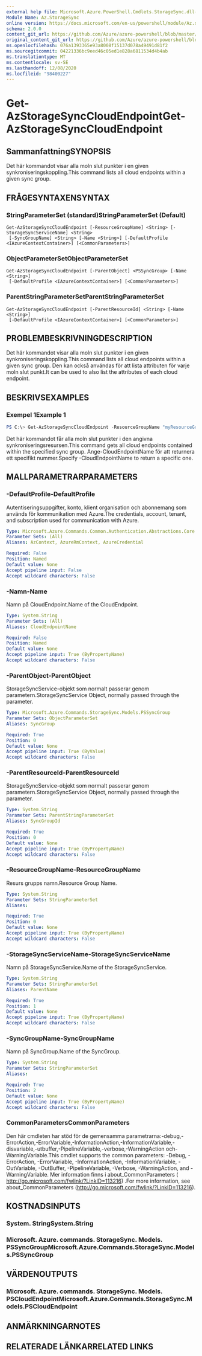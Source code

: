 ```yaml
---
external help file: Microsoft.Azure.PowerShell.Cmdlets.StorageSync.dll-Help.xml
Module Name: Az.StorageSync
online version: https://docs.microsoft.com/en-us/powershell/module/Az.storagesync/get-Azstoragesynccloudendpoint
schema: 2.0.0
content_git_url: https://github.com/Azure/azure-powershell/blob/master/src/StorageSync/StorageSync/help/Get-AzStorageSyncCloudEndpoint.md
original_content_git_url: https://github.com/Azure/azure-powershell/blob/master/src/StorageSync/StorageSync/help/Get-AzStorageSyncCloudEndpoint.md
ms.openlocfilehash: 076a1393365e93a8008f15137d078a49491d81f2
ms.sourcegitcommit: 04221336bc9eed46c05ed1e828a6811534d4b4ab
ms.translationtype: MT
ms.contentlocale: sv-SE
ms.lasthandoff: 12/08/2020
ms.locfileid: "98400227"
---
```

# <span data-ttu-id="12b6b-101">Get-AzStorageSyncCloudEndpoint</span><span class="sxs-lookup"><span data-stu-id="12b6b-101">Get-AzStorageSyncCloudEndpoint</span></span>

## <span data-ttu-id="12b6b-102">Sammanfattning</span><span class="sxs-lookup"><span data-stu-id="12b6b-102">SYNOPSIS</span></span>
<span data-ttu-id="12b6b-103">Det här kommandot visar alla moln slut punkter i en given synkroniseringskoppling.</span><span class="sxs-lookup"><span data-stu-id="12b6b-103">This command lists all cloud endpoints within a given sync group.</span></span>

## <span data-ttu-id="12b6b-104">FRÅGESYNTAXEN</span><span class="sxs-lookup"><span data-stu-id="12b6b-104">SYNTAX</span></span>

### <span data-ttu-id="12b6b-105">StringParameterSet (standard)</span><span class="sxs-lookup"><span data-stu-id="12b6b-105">StringParameterSet (Default)</span></span>
```
Get-AzStorageSyncCloudEndpoint [-ResourceGroupName] <String> [-StorageSyncServiceName] <String>
 [-SyncGroupName] <String> [-Name <String>] [-DefaultProfile <IAzureContextContainer>] [<CommonParameters>]
```

### <span data-ttu-id="12b6b-106">ObjectParameterSet</span><span class="sxs-lookup"><span data-stu-id="12b6b-106">ObjectParameterSet</span></span>
```
Get-AzStorageSyncCloudEndpoint [-ParentObject] <PSSyncGroup> [-Name <String>]
 [-DefaultProfile <IAzureContextContainer>] [<CommonParameters>]
```

### <span data-ttu-id="12b6b-107">ParentStringParameterSet</span><span class="sxs-lookup"><span data-stu-id="12b6b-107">ParentStringParameterSet</span></span>
```
Get-AzStorageSyncCloudEndpoint [-ParentResourceId] <String> [-Name <String>]
 [-DefaultProfile <IAzureContextContainer>] [<CommonParameters>]
```

## <span data-ttu-id="12b6b-108">PROBLEMBESKRIVNING</span><span class="sxs-lookup"><span data-stu-id="12b6b-108">DESCRIPTION</span></span>
<span data-ttu-id="12b6b-109">Det här kommandot visar alla moln slut punkter i en given synkroniseringskoppling.</span><span class="sxs-lookup"><span data-stu-id="12b6b-109">This command lists all cloud endpoints within a given sync group.</span></span> <span data-ttu-id="12b6b-110">Den kan också användas för att lista attributen för varje moln slut punkt.</span><span class="sxs-lookup"><span data-stu-id="12b6b-110">It can be used to also list the attributes of each cloud endpoint.</span></span>

## <span data-ttu-id="12b6b-111">BESKRIVS</span><span class="sxs-lookup"><span data-stu-id="12b6b-111">EXAMPLES</span></span>

### <span data-ttu-id="12b6b-112">Exempel 1</span><span class="sxs-lookup"><span data-stu-id="12b6b-112">Example 1</span></span>
```powershell
PS C:\> Get-AzStorageSyncCloudEndpoint -ResourceGroupName "myResourceGroup" -StorageSyncServiceName "myStorageSyncServiceName" -SyncGroupName "mySyncGroupName"
```

<span data-ttu-id="12b6b-113">Det här kommandot får alla moln slut punkter i den angivna synkroniseringsresursen.</span><span class="sxs-lookup"><span data-stu-id="12b6b-113">This command gets all cloud endpoints contained within the specified sync group.</span></span> <span data-ttu-id="12b6b-114">Ange-CloudEndpointName för att returnera ett specifikt nummer.</span><span class="sxs-lookup"><span data-stu-id="12b6b-114">Specify -CloudEndpointName to return a specific one.</span></span>

## <span data-ttu-id="12b6b-115">MALLPARAMETRAR</span><span class="sxs-lookup"><span data-stu-id="12b6b-115">PARAMETERS</span></span>

### <span data-ttu-id="12b6b-116">-DefaultProfile</span><span class="sxs-lookup"><span data-stu-id="12b6b-116">-DefaultProfile</span></span>
<span data-ttu-id="12b6b-117">Autentiseringsuppgifter, konto, klient organisation och abonnemang som används för kommunikation med Azure.</span><span class="sxs-lookup"><span data-stu-id="12b6b-117">The credentials, account, tenant, and subscription used for communication with Azure.</span></span>

```yaml
Type: Microsoft.Azure.Commands.Common.Authentication.Abstractions.Core.IAzureContextContainer
Parameter Sets: (All)
Aliases: AzContext, AzureRmContext, AzureCredential

Required: False
Position: Named
Default value: None
Accept pipeline input: False
Accept wildcard characters: False
```

### <span data-ttu-id="12b6b-118">-Namn</span><span class="sxs-lookup"><span data-stu-id="12b6b-118">-Name</span></span>
<span data-ttu-id="12b6b-119">Namn på CloudEndpoint.</span><span class="sxs-lookup"><span data-stu-id="12b6b-119">Name of the CloudEndpoint.</span></span>

```yaml
Type: System.String
Parameter Sets: (All)
Aliases: CloudEndpointName

Required: False
Position: Named
Default value: None
Accept pipeline input: True (ByPropertyName)
Accept wildcard characters: False
```

### <span data-ttu-id="12b6b-120">-ParentObject</span><span class="sxs-lookup"><span data-stu-id="12b6b-120">-ParentObject</span></span>
<span data-ttu-id="12b6b-121">StorageSyncService-objekt som normalt passerar genom parametern.</span><span class="sxs-lookup"><span data-stu-id="12b6b-121">StorageSyncService Object, normally passed through the parameter.</span></span>

```yaml
Type: Microsoft.Azure.Commands.StorageSync.Models.PSSyncGroup
Parameter Sets: ObjectParameterSet
Aliases: SyncGroup

Required: True
Position: 0
Default value: None
Accept pipeline input: True (ByValue)
Accept wildcard characters: False
```

### <span data-ttu-id="12b6b-122">-ParentResourceId</span><span class="sxs-lookup"><span data-stu-id="12b6b-122">-ParentResourceId</span></span>
<span data-ttu-id="12b6b-123">StorageSyncService-objekt som normalt passerar genom parametern.</span><span class="sxs-lookup"><span data-stu-id="12b6b-123">StorageSyncService Object, normally passed through the parameter.</span></span>

```yaml
Type: System.String
Parameter Sets: ParentStringParameterSet
Aliases: SyncGroupId

Required: True
Position: 0
Default value: None
Accept pipeline input: True (ByPropertyName)
Accept wildcard characters: False
```

### <span data-ttu-id="12b6b-124">-ResourceGroupName</span><span class="sxs-lookup"><span data-stu-id="12b6b-124">-ResourceGroupName</span></span>
<span data-ttu-id="12b6b-125">Resurs grupps namn.</span><span class="sxs-lookup"><span data-stu-id="12b6b-125">Resource Group Name.</span></span>

```yaml
Type: System.String
Parameter Sets: StringParameterSet
Aliases:

Required: True
Position: 0
Default value: None
Accept pipeline input: True (ByPropertyName)
Accept wildcard characters: False
```

### <span data-ttu-id="12b6b-126">-StorageSyncServiceName</span><span class="sxs-lookup"><span data-stu-id="12b6b-126">-StorageSyncServiceName</span></span>
<span data-ttu-id="12b6b-127">Namn på StorageSyncService.</span><span class="sxs-lookup"><span data-stu-id="12b6b-127">Name of the StorageSyncService.</span></span>

```yaml
Type: System.String
Parameter Sets: StringParameterSet
Aliases: ParentName

Required: True
Position: 1
Default value: None
Accept pipeline input: True (ByPropertyName)
Accept wildcard characters: False
```

### <span data-ttu-id="12b6b-128">-SyncGroupName</span><span class="sxs-lookup"><span data-stu-id="12b6b-128">-SyncGroupName</span></span>
<span data-ttu-id="12b6b-129">Namn på SyncGroup.</span><span class="sxs-lookup"><span data-stu-id="12b6b-129">Name of the SyncGroup.</span></span>

```yaml
Type: System.String
Parameter Sets: StringParameterSet
Aliases:

Required: True
Position: 2
Default value: None
Accept pipeline input: True (ByPropertyName)
Accept wildcard characters: False
```

### <span data-ttu-id="12b6b-130">CommonParameters</span><span class="sxs-lookup"><span data-stu-id="12b6b-130">CommonParameters</span></span>
<span data-ttu-id="12b6b-131">Den här cmdleten har stöd för de gemensamma parametrarna:-debug,-ErrorAction,-ErrorVariable,-InformationAction,-InformationVariable,-disvariable,-utbuffer,-PipelineVariable,-verbose,-WarningAction och-WarningVariable.</span><span class="sxs-lookup"><span data-stu-id="12b6b-131">This cmdlet supports the common parameters: -Debug, -ErrorAction, -ErrorVariable, -InformationAction, -InformationVariable, -OutVariable, -OutBuffer, -PipelineVariable, -Verbose, -WarningAction, and -WarningVariable.</span></span> <span data-ttu-id="12b6b-132">Mer information finns i about_CommonParameters ( http://go.microsoft.com/fwlink/?LinkID=113216) .</span><span class="sxs-lookup"><span data-stu-id="12b6b-132">For more information, see about_CommonParameters (http://go.microsoft.com/fwlink/?LinkID=113216).</span></span>

## <span data-ttu-id="12b6b-133">KOSTNADS</span><span class="sxs-lookup"><span data-stu-id="12b6b-133">INPUTS</span></span>

### <span data-ttu-id="12b6b-134">System. String</span><span class="sxs-lookup"><span data-stu-id="12b6b-134">System.String</span></span>

### <span data-ttu-id="12b6b-135">Microsoft. Azure. commands. StorageSync. Models. PSSyncGroup</span><span class="sxs-lookup"><span data-stu-id="12b6b-135">Microsoft.Azure.Commands.StorageSync.Models.PSSyncGroup</span></span>

## <span data-ttu-id="12b6b-136">VÄRDEN</span><span class="sxs-lookup"><span data-stu-id="12b6b-136">OUTPUTS</span></span>

### <span data-ttu-id="12b6b-137">Microsoft. Azure. commands. StorageSync. Models. PSCloudEndpoint</span><span class="sxs-lookup"><span data-stu-id="12b6b-137">Microsoft.Azure.Commands.StorageSync.Models.PSCloudEndpoint</span></span>

## <span data-ttu-id="12b6b-138">ANMÄRKNINGAR</span><span class="sxs-lookup"><span data-stu-id="12b6b-138">NOTES</span></span>

## <span data-ttu-id="12b6b-139">RELATERADE LÄNKAR</span><span class="sxs-lookup"><span data-stu-id="12b6b-139">RELATED LINKS</span></span>
